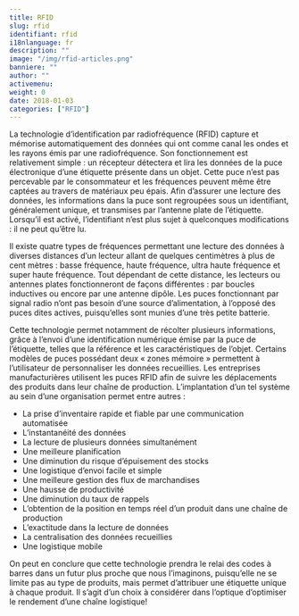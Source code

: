 ```yaml
---
title: RFID
slug: rfid
identifiant: rfid
i18nlanguage: fr
description: ""
image: "/img/rfid-articles.png"
banniere: ""
author: "" 
activemenu:
weight: 0
date: 2018-01-03
categories: ["RFID"]
---
```


La technologie d’identification par radiofréquence (RFID) capture et mémorise automatiquement des données qui ont comme canal les ondes et les rayons émis par une radiofréquence. Son fonctionnement est relativement simple : un récepteur détectera et lira les données de la puce électronique d’une étiquette présente dans un objet. Cette puce n’est pas percevable par le consommateur et les fréquences peuvent même être captées au travers de matériaux peu épais. Afin d’assurer une lecture des données, les informations dans la puce sont regroupées sous un identifiant, généralement unique, et transmises par l’antenne plate de l’étiquette. Lorsqu’il est activé, l’identifiant n’est plus sujet à quelconques modifications : il ne peut qu’être lu. 

Il existe quatre types de fréquences permettant une lecture des données à diverses distances d’un lecteur allant de quelques centimètres à plus de cent mètres : basse fréquence, haute fréquence, ultra haute fréquence et super haute fréquence. Tout dépendant de cette distance, les lecteurs ou antennes plates fonctionneront de façons différentes : par boucles inductives ou encore par une antenne dipôle. Les puces fonctionnant par signal radio n’ont pas besoin d’une source d’alimentation, à l’opposé des puces dites actives, puisqu’elles sont munies d’une très petite batterie. 

Cette technologie permet notamment de récolter plusieurs informations, grâce à l’envoi d’une identification numérique émise par la puce de l’étiquette, telles que la référence et les caractéristiques de l’objet. Certains modèles de puces possédant deux « zones mémoire » permettent à l’utilisateur de personnaliser les données recueillies. Les entreprises manufacturières utilisent les puces RFID afin de suivre les déplacements des produits dans leur chaîne de production. L’implantation d’un tel système au sein d’une organisation permet entre autres : 

- La prise d’inventaire rapide et fiable par une communication automatisée
- L’instantanéité des données
- La lecture de plusieurs données simultanément
- Une meilleure planification
- Une diminution du risque d’épuisement des stocks
- Une logistique d’envoi facile et simple
- Une meilleure gestion des flux de marchandises
- Une hausse de productivité 
- Une diminution du taux de rappels 
- L’obtention de la position en temps réel d’un produit dans une chaîne de production
- L’exactitude dans la lecture de données 
- La centralisation des données recueillies
- Une logistique mobile

On peut en conclure que cette technologie prendra le relai des codes à barres dans un futur plus proche que nous l’imaginons, puisqu’elle ne se limite pas au type de produits, mais permet d’attribuer une étiquette unique à chaque produit. Il s’agit d’un choix à considérer dans l’optique d’optimiser le rendement d’une chaîne logistique!
